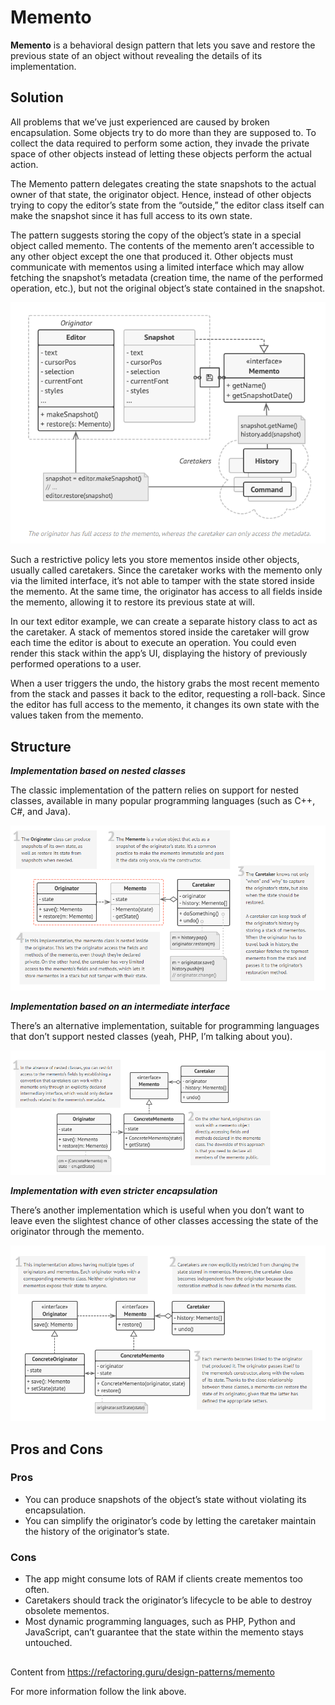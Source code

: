 
# Memento

**Memento** is a behavioral design pattern that lets you save and restore the previous state of an object without revealing the details of its implementation.

## Solution

All problems that we’ve just experienced are caused by broken encapsulation. Some objects try to do more than they are supposed to. To collect the data required to perform some action, they invade the private space of other objects instead of letting these objects perform the actual action.

The Memento pattern delegates creating the state snapshots to the actual owner of that state, the originator object. Hence, instead of other objects trying to copy the editor’s state from the “outside,” the editor class itself can make the snapshot since it has full access to its own state.

The pattern suggests storing the copy of the object’s state in a special object called memento. The contents of the memento aren’t accessible to any other object except the one that produced it. Other objects must communicate with mementos using a limited interface which may allow fetching the snapshot’s metadata (creation time, the name of the performed operation, etc.), but not the original object’s state contained in the snapshot.

![](https://github.com/Venfurge/DesignPatterns/blob/Memento/images/Memento_diagram_2.png?raw=true)

Such a restrictive policy lets you store mementos inside other objects, usually called caretakers. Since the caretaker works with the memento only via the limited interface, it’s not able to tamper with the state stored inside the memento. At the same time, the originator has access to all fields inside the memento, allowing it to restore its previous state at will.

In our text editor example, we can create a separate history class to act as the caretaker. A stack of mementos stored inside the caretaker will grow each time the editor is about to execute an operation. You could even render this stack within the app’s UI, displaying the history of previously performed operations to a user.

When a user triggers the undo, the history grabs the most recent memento from the stack and passes it back to the editor, requesting a roll-back. Since the editor has full access to the memento, it changes its own state with the values taken from the memento.

## Structure

***Implementation based on nested classes***

The classic implementation of the pattern relies on support for nested classes, available in many popular programming languages (such as C++, C#, and Java).

![](https://github.com/Venfurge/DesignPatterns/blob/Memento/images/Memento_diagram_3.png?raw=true)

***Implementation based on an intermediate interface***

There’s an alternative implementation, suitable for programming languages that don’t support nested classes (yeah, PHP, I’m talking about you).

![](https://github.com/Venfurge/DesignPatterns/blob/Memento/images/Memento_diagram_4.png?raw=true)

***Implementation with even stricter encapsulation***

There’s another implementation which is useful when you don’t want to leave even the slightest chance of other classes accessing the state of the originator through the memento.

![](https://github.com/Venfurge/DesignPatterns/blob/Memento/images/Memento_diagram_5.png?raw=true)

## Pros and Cons

### Pros
 - You can produce snapshots of the object’s state without violating its encapsulation.
 - You can simplify the originator’s code by letting the caretaker maintain the history of the originator’s state.
### Cons
 - The app might consume lots of RAM if clients create mementos too often.
 - Caretakers should track the originator’s lifecycle to be able to destroy obsolete mementos.
 - Most dynamic programming languages, such as PHP, Python and JavaScript, can’t guarantee that the state within the memento stays untouched.

 ##
 Content from https://refactoring.guru/design-patterns/memento

 For more information follow the link above.
